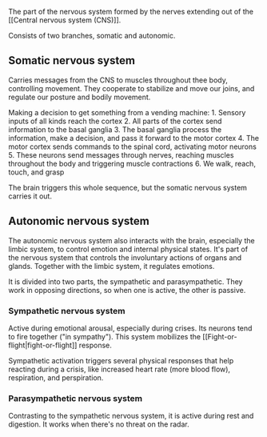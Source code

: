 The part of the nervous system formed by the nerves extending out of the [[Central nervous system (CNS)]].

Consists of two branches, somatic and autonomic.

## Somatic nervous system

Carries messages from the CNS to muscles throughout thee body, controlling movement. They cooperate to stabilize and move our joins, and regulate our posture and bodily movement.

Making a decision to get something from a vending machine:
	1. Sensory inputs of all kinds reach the cortex
	2. All parts of the cortex send information to the basal ganglia
	3. The basal ganglia process the information, make a decision, and pass it forward to the motor cortex
	4. The motor cortex sends commands to the spinal cord, activating motor neurons
	5. These neurons send messages through nerves, reaching muscles throughout the body and triggering muscle contractions
	6. We walk, reach, touch, and grasp

The brain triggers this whole sequence, but the somatic nervous system carries it out.

## Autonomic nervous system

The autonomic nervous system also interacts with the brain, especially the limbic system, to control emotion and internal physical states. It's part of the nervous system that controls the involuntary actions of organs and glands. Together with the limbic system, it regulates  emotions.

It is divided into two parts, the sympathetic and parasympathetic. They work in opposing directions, so when one is active, the other is passive.

### Sympathetic nervous system

Active during emotional arousal, especially during crises. Its neurons tend to fire together ("in sympathy"). This system mobilizes the [[Fight-or-flight|fight-or-flight]] response.

Sympathetic activation triggers several physical responses that help reacting during a crisis, like increased heart rate (more blood flow), respiration, and perspiration.

### Parasympathetic nervous system

Contrasting to the sympathetic nervous system, it is active during rest and digestion. It works when there's no threat on the radar.